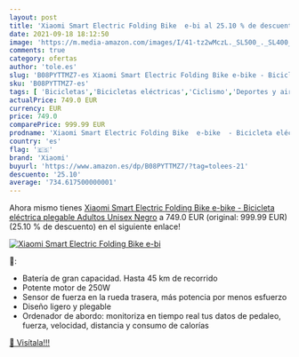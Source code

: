 ```yaml
---
layout: post
title: 'Xiaomi Smart Electric Folding Bike  e-bi al 25.10 % de descuento'
date: 2021-09-18 18:12:50
image: 'https://m.media-amazon.com/images/I/41-tz2wMczL._SL500_._SL400_.jpg'
comments: true
category: ofertas
author: 'tole.es'
slug: 'B08PYTTMZ7-es Xiaomi Smart Electric Folding Bike e-bike - Bicicleta...'
sku: 'B08PYTTMZ7-es'
tags: [ 'Bicicletas','Bicicletas eléctricas','Ciclismo','Deportes y aire libre','Ropa y equipo para deportes','bicicleta','xiaomi', ]
actualPrice: 749.0 EUR
currency: EUR
price: 749.0
comparePrice: 999.99 EUR
prodname: 'Xiaomi Smart Electric Folding Bike  e-bike  - Bicicleta eléctrica plegable  Adultos Unisex  Negro'
country: 'es'
flag: '🇪🇸'
brand: 'Xiaomi'
buyurl: 'https://www.amazon.es/dp/B08PYTTMZ7/?tag=tolees-21'
descuento: '25.10'
average: '734.617500000001'
---
```


Ahora mismo tienes [Xiaomi Smart Electric Folding Bike  e-bike  - Bicicleta eléctrica plegable  Adultos Unisex  Negro](https://www.amazon.es/dp/B08PYTTMZ7/?tag=tolees-21) a 749.0 EUR (original: 999.99 EUR) (25.10 %  de descuento) en el siguiente enlace!

[![Xiaomi Smart Electric Folding Bike  e-bi](https://m.media-amazon.com/images/I/41-tz2wMczL._SL500_._SL400_.jpg)](https://www.amazon.es/dp/B08PYTTMZ7/?tag=tolees-21)

🔎:

- Batería de gran capacidad. Hasta 45 km de recorrido
- Potente motor de 250W
- Sensor de fuerza en la rueda trasera, más potencia por menos esfuerzo
- Diseño ligero y plegable
- Ordenador de abordo: monitoriza en tiempo real tus datos de pedaleo, fuerza, velocidad, distancia y consumo de calorías

[🛒 Visítala!!!](https://www.amazon.es/dp/B08PYTTMZ7/?tag=tolees-21)
